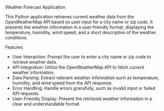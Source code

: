 Weather Forecast Application

This Python application retrieves current weather data from the OpenWeatherMap API based on user input for a city name or zip code. 
It presents the weather information in a user-friendly format, displaying the temperature, humidity, wind speed, and a short description of the weather conditions.

Features
* User Interaction: Prompt the user to enter a city name or zip code to retrieve weather data.
* API Integration: Utilize the OpenWeatherMap API to fetch current weather information.
* Data Parsing: Extract relevant weather information such as temperature, humidity, and wind speed from the API response.
* Error Handling: Handle errors gracefully, such as invalid input or failed API requests.
* User-Friendly Display: Present the retrieved weather information in a clear and understandable format.
